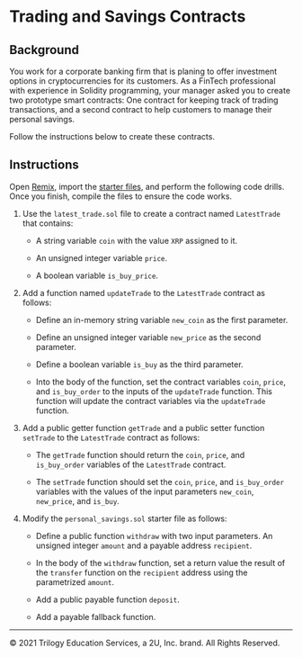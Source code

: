 # Trading and Savings Contracts

## Background

You work for a corporate banking firm that is planing to offer investment options in cryptocurrencies for its customers. As a FinTech professional with experience in Solidity programming, your manager asked you to create two prototype smart contracts: One contract for keeping track of trading transactions, and a second contract to help customers to manage their personal savings.

Follow the instructions below to create these contracts.

## Instructions

Open [Remix](http://remix.ethereum.org/), import the [starter files](Unsolved/), and perform the following code drills. Once you finish, compile the files to ensure the code works.

1. Use the `latest_trade.sol` file to create a contract named `LatestTrade` that contains:

    * A string variable `coin` with the value `XRP` assigned to it.

    * An unsigned integer variable `price`.

    * A boolean variable `is_buy_price`.

2. Add a function named `updateTrade` to the `LatestTrade` contract as follows:

    * Define an in-memory string variable `new_coin` as the first parameter.

    * Define an unsigned integer variable `new_price` as the second parameter.

    * Define a boolean variable `is_buy` as the third parameter.

    * Into the body of the function, set the contract variables `coin`, `price`, and `is_buy_order` to the inputs of the `updateTrade` function. This function will update the contract variables via the `updateTrade` function.

3. Add a public getter function `getTrade` and a public setter function `setTrade` to the `LatestTrade` contract as follows:

    * The `getTrade` function should return the `coin`, `price`, and `is_buy_order` variables of the `LatestTrade` contract.

    * The `setTrade` function should set the `coin`, `price`, and `is_buy_order` variables with the values of the input parameters `new_coin`, `new_price`, and `is_buy`.

4. Modify the `personal_savings.sol` starter file as follows:

    * Define a public function `withdraw` with two input parameters. An unsigned integer `amount` and a payable address `recipient`.

    * In the body of the `withdraw` function, set a return value the result of the `transfer` function on the `recipient` address using the parametrized `amount`.

    * Add a public payable function `deposit`.

    * Add a payable fallback function.

---

© 2021 Trilogy Education Services, a 2U, Inc. brand. All Rights Reserved.